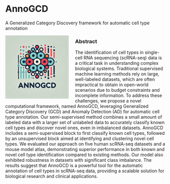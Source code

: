 # AnnoGCD
A Generalized Category Discovery framework for automatic cell type annotation

<p align="left">
  <img src="NCD/AnnoGCD.jpg" alt="Logo" width="200" align="left" style="margin-right: 20px;">

### Abstract
The identification of cell types in single-cell RNA sequencing (scRNA-seq) data is a critical task in understanding complex biological systems. Traditional supervised machine learning methods rely on large, well-labeled datasets, which are often impractical to obtain in open-world scenarios due to budget constraints and incomplete information. To address these challenges, we propose a novel computational framework, named AnnoGCD, leveraging Generalized Category Discovery (GCD) and Anomaly Detection (AD) for automatic cell type annotation. Our semi-supervised method combines a small amount of labeled data with a larger set of unlabeled data to accurately classify known cell types and discover novel ones, even in imbalanced datasets. AnnoGCD includes a semi-supervised block to first classify known cell types, followed by an unsupervised block aimed at identifying and clustering novel cell types. We evaluated our approach on five human scRNA-seq datasets and a mouse model atlas, demonstrating superior performance in both known and novel cell type identification compared to existing methods. Our model also exhibited robustness in datasets with significant class imbalance. The results suggest that AnnoGCD is a powerful tool for the automatic annotation of cell types in scRNA-seq data, providing a scalable solution for biological research and clinical applications.
